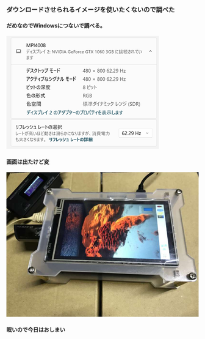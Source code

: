 ### ダウンロードさせられるイメージを使いたくないので調べた
#### だめなのでWindowsにつないで調べる。
![Windowsにつないでみた](./Win11Proでの表示.png)
#### 画面は出たけど変
![映った](./まだおかしい.jpg)
#### 眠いので今日はおしまい
